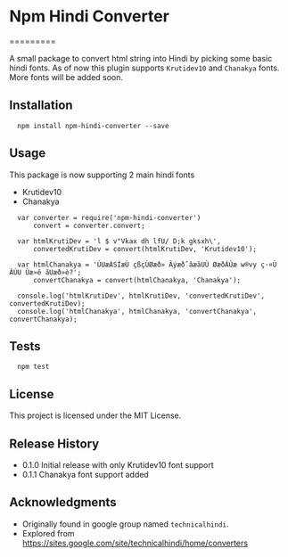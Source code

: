 # Npm Hindi Converter
=========

A small package to convert html string into Hindi by picking some basic hindi fonts. As of now this plugin supports `Krutidev10` and `Chanakya` fonts. More fonts will be added soon.

## Installation
```
  npm install npm-hindi-converter --save
```

## Usage
This package is now supporting 2 main hindi fonts
- Krutidev10
- Chanakya
```
  var converter = require('npm-hindi-converter')
      convert = converter.convert;

  var htmlKrutiDev = 'l $ v"Vkax dh lfU/ D;k gksxh\',
      convertedKrutiDev = convert(htmlKrutiDev, 'Krutidev10');

  var htmlChanakya = 'ÚUæÁSÍæÙ çßçÙØæð» ÂýæðˆâæãUÙ ØæðÁÙæ w®vy ç·¤Ù ÂÚU Üæ»ê ãUæð»è?';
      convertChanakya = convert(htmlChanakya, 'Chanakya');
      
  console.log('htmlKrutiDev', htmlKrutiDev, 'convertedKrutiDev', convertedKrutiDev);
  console.log('htmlChanakya', htmlChanakya, 'convertChanakya', convertChanakya);
```

## Tests
```
  npm test
```

## License
This project is licensed under the MIT License.

## Release History

* 0.1.0 Initial release with only Krutidev10 font support
* 0.1.1 Chanakya font support added

## Acknowledgments
- Originally found in google group named `technicalhindi`.
- Explored from https://sites.google.com/site/technicalhindi/home/converters